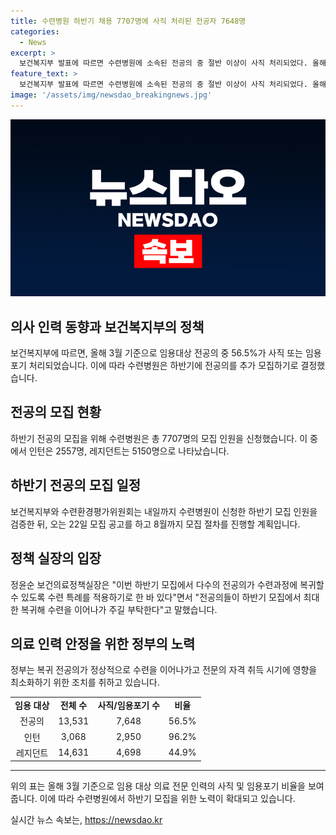 ```yaml
---
title: 수련병원 하반기 채용 7707명에 사직 처리된 전공자 7648명
categories:
  - News
excerpt: >
  보건복지부 발표에 따르면 수련병원에 소속된 전공의 중 절반 이상이 사직 처리되었다. 올해 3월 기준으로 1만3531명 중 7648명이 사직 또는 임용포기 처리됐으며, 하반기 전공의 모집에서 복귀를 돕기 위해 수련 특례 적용될 예정이다. 보건의료정책실장은 이에 대해 정부는 복귀 전공의가 정상적으로 수련을 이어나가도록 조치할 것이며, 전공의들이 하반기 모집에서 최대한 복귀해 수련을 이어가길 부탁한다고 말했다.
feature_text: >
  보건복지부 발표에 따르면 수련병원에 소속된 전공의 중 절반 이상이 사직 처리되었다. 올해 3월 기준으로 1만3531명 중 7648명이 사직 또는 임용포기 처리됐으며, 하반기 전공의 모집에서 복귀를 돕기 위해 수련 특례 적용될 예정이다. 보건의료정책실장은 이에 대해 정부는 복귀 전공의가 정상적으로 수련을 이어나가도록 조치할 것이며, 전공의들이 하반기 모집에서 최대한 복귀해 수련을 이어가길 부탁한다고 말했다.
image: '/assets/img/newsdao_breakingnews.jpg'
---
```


<p><img src="/assets/img/newsdao_breakingnews.jpg" alt="implanttips 속보" /></p>

<h2 data-ke-size="size26">의사 인력 동향과 보건복지부의 정책</h2>

<p data-ke-size="size16">보건복지부에 따르면, 올해 3월 기준으로 임용대상 전공의 중 56.5%가 사직 또는 임용포기 처리되었습니다. 이에 따라 수련병원은 하반기에 전공의를 추가 모집하기로 결정했습니다.</p>

<h2 data-ke-size="size26">전공의 모집 현황</h2>

<p data-ke-size="size16">하반기 전공의 모집을 위해 수련병원은 총 7707명의 모집 인원을 신청했습니다. 이 중에서 인턴은 2557명, 레지던트는 5150명으로 나타났습니다.</p>

<h2 data-ke-size="size26">하반기 전공의 모집 일정</h2>

<p data-ke-size="size16">보건복지부와 수련환경평가위원회는 내일까지 수련병원이 신청한 하반기 모집 인원을 검증한 뒤, 오는 22일 모집 공고를 하고 8월까지 모집 절차를 진행할 계획입니다.</p>

<h2 data-ke-size="size26">정책 실장의 입장</h2>

<p data-ke-size="size16">정윤순 보건의료정책실장은 "이번 하반기 모집에서 다수의 전공의가 수련과정에 복귀할 수 있도록 수련 특례를 적용하기로 한 바 있다"면서 "전공의들이 하반기 모집에서 최대한 복귀해 수련을 이어나가 주길 부탁한다"고 말했습니다.</p>

<h2 data-ke-size="size26">의료 인력 안정을 위한 정부의 노력</h2>

<p data-ke-size="size16">정부는 복귀 전공의가 정상적으로 수련을 이어나가고 전문의 자격 취득 시기에 영향을 최소화하기 위한 조치를 취하고 있습니다.</p>

<table>
  <tr>
    <td style="text-align: center; height: 17px;"><b>임용 대상</b></td>
    <td style="text-align: center; height: 17px;"><b>전체 수</b></td>
    <td style="text-align: center; height: 17px;"><b>사직/임용포기 수</b></td>
    <td style="text-align: center; height: 17px;"><b>비율</b></td>
  </tr>
  <tr>
    <td style="text-align: center; height: 17px;">전공의</td>
    <td style="text-align: center; height: 17px;">13,531</td>
    <td style="text-align: center; height: 17px;">7,648</td>
    <td style="text-align: center; height: 17px;">56.5%</td>
  </tr>
  <tr>
    <td style="text-align: center; height: 17px;">인턴</td>
    <td style="text-align: center; height: 17px;">3,068</td>
    <td style="text-align: center; height: 17px;">2,950</td>
    <td style="text-align: center; height: 17px;">96.2%</td>
  </tr>
  <tr>
    <td style="text-align: center; height: 17px;">레지던트</td>
    <td style="text-align: center; height: 17px;">14,631</td>
    <td style="text-align: center; height: 17px;">4,698</td>
    <td style="text-align: center; height: 17px;">44.9%</td>
  </tr>
</table>

<hr>

<p data-ke-size="size16">위의 표는 올해 3월 기준으로 임용 대상 의료 전문 인력의 사직 및 임용포기 비율을 보여줍니다. 이에 따라 수련병원에서 하반기 모집을 위한 노력이 확대되고 있습니다.</p>
실시간 뉴스 속보는, <a href="https://newsdao.kr" rel="dofollow">https://newsdao.kr</a>


